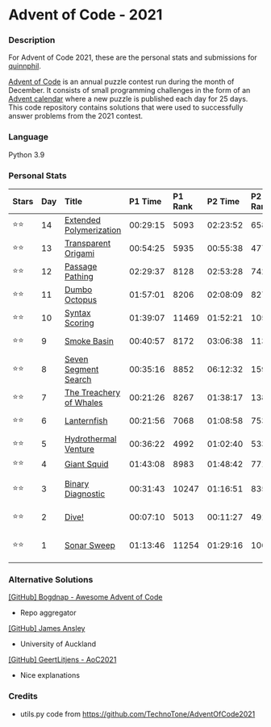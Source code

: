 Advent of Code - 2021
=====================

### Description    

For Advent of Code 2021, these are the personal stats and submissions for [quinnphil](https://github.com/quinnphil).

[Advent of Code](https://adventofcode.com/) is an annual puzzle contest run during the month of December.
  It consists of small programming challenges in the form of an [Advent calendar](https://en.wikipedia.org/wiki/Advent_calendar)
  where a new puzzle is published each day for 25 days.  This code repository contains solutions that were used to 
successfully answer problems from the 2021 contest.  

### Language  
Python 3.9

### Personal Stats  

| Stars | Day | Title                                                           | P1 Time  | P1 Rank | P2 Time  | P2 Rank | Notes                |
|:------|:----|:----------------------------------------------------------------|:---------|:--------|:---------|:--------|:---------------------|
| ⭐⭐    | 14  | [Extended Polymerization](https://adventofcode.com/2021/day/14) | 00:29:15 | 5093    | 02:23:52 | 6587    | Polymers NBCH        |
| ⭐⭐    | 13  | [Transparent Origami](https://adventofcode.com/2021/day/13)     | 00:54:25 | 5935    | 00:55:38 | 4770    | Folding dots         |
| ⭐⭐    | 12  | [Passage Pathing](https://adventofcode.com/2021/day/12)         | 02:29:37 | 8128    | 02:53:28 | 7422    | Big cave little cave |
| ⭐⭐    | 11  | [Dumbo Octopus](https://adventofcode.com/2021/day/11)           | 01:57:01 | 8206    | 02:08:09 | 8276    | Flashing octopodes   |
| ⭐⭐    | 10  | [Syntax Scoring](https://adventofcode.com/2021/day/10)          | 01:39:07 | 11469   | 01:52:21 | 10553   | chunks \[\]{}<>()    |
| ⭐⭐    | 9   | [Smoke Basin](https://adventofcode.com/2021/day/9)              | 00:40:57 | 8172    | 03:06:38 | 11396   | lowpoints / basins   |
| ⭐⭐    | 8   | [Seven Segment Search](https://adventofcode.com/2021/day/8)     | 00:35:16 | 8852    | 06:12:32 | 15900   | digits * revisit!    |
| ⭐⭐    | 7   | [The Treachery of Whales](https://adventofcode.com/2021/day/7)  | 00:21:26 | 8267    | 01:38:17 | 13857   | crabs                |
| ⭐⭐    | 6   | [Lanternfish](https://adventofcode.com/2021/day/6)              | 00:21:56 | 7068    | 01:08:58 | 7534    | single array         |
| ⭐⭐    | 5   | [Hydrothermal Venture](https://adventofcode.com/2021/day/5)     | 00:36:22 | 4992    | 01:02:40 | 5333    | tuples               |
| ⭐⭐    | 4   | [Giant Squid](https://adventofcode.com/2021/day/4)              | 01:43:08 | 8983    | 01:48:42 | 7716    | bingo                |
| ⭐⭐    | 3   | [Binary Diagnostic](https://adventofcode.com/2021/day/3)        | 00:31:43 | 10247   | 01:16:51 | 8352    | O2 and CO2 binary    |
| ⭐⭐    | 2   | [Dive!](https://adventofcode.com/2021/day/2)                    | 00:07:10 | 5013    | 00:11:27 | 4910    | 05:00 start          |
| ⭐⭐    | 1   | [Sonar Sweep](https://adventofcode.com/2021/day/1)              | 01:13:46 | 11254   | 01:29:16 | 10643   | 06:05 start (late!)  |
### Alternative Solutions

[[GitHub] Bogdnap - Awesome Advent of Code](https://github.com/Bogdanp/awesome-advent-of-code#python)
- Repo aggregator

[[GitHub] James Ansley](https://github.com/James-Ansley/adventofcode)
- University of Auckland

[[GitHub] GeertLitjens - AoC2021](https://github.com/GeertLitjens/advent-of-code-2021)
- Nice explanations

### Credits

- utils.py code from https://github.com/TechnoTone/AdventOfCode2021